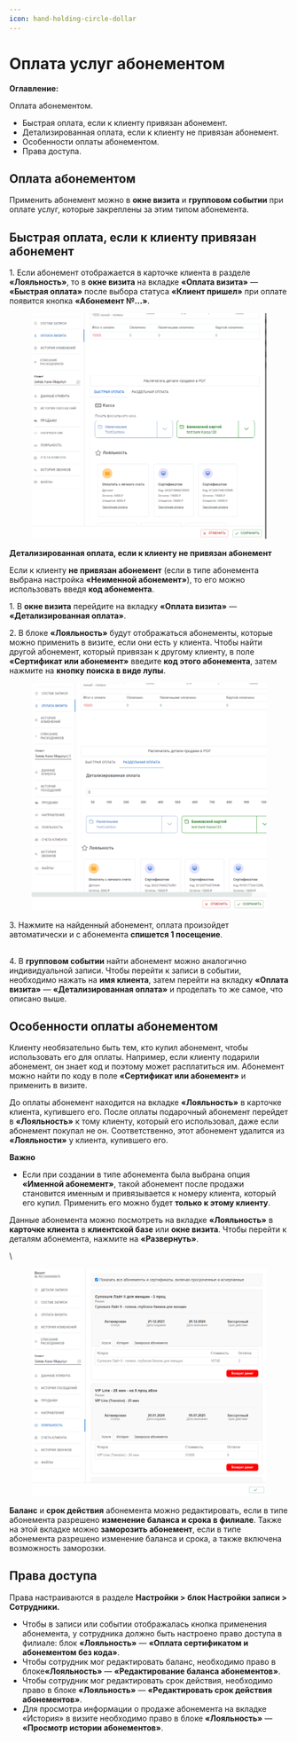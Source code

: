```yaml
---
icon: hand-holding-circle-dollar
---
```


# Оплата услуг абонементом

**Оглавление:**&#x20;

Оплата абонементом.

* Быстрая оплата, если к клиенту привязан абонемент.
* Детализированная оплата, если к клиенту не привязан абонемент.
* Особенности оплаты абонементом.
* Права доступа.&#x20;

## Оплата абонементом

Применить абонемент можно в **окне визита** и **групповом событии** при оплате услуг, которые закреплены за этим типом абонемента.&#x20;

## **Быстрая оплата, если к клиенту привязан абонемент**

1\. Если абонемент отображается в карточке клиента в разделе **«Лояльность»**, то в **окне визита** на вкладке **«Оплата визита»** — **«Быстрая оплата»** после выбора статуса **«Клиент пришел»** при оплате появится кнопка **«Абонемент №...»**.&#x20;

<figure><img src="../../.gitbook/assets/image (43).png" alt=""><figcaption></figcaption></figure>

**Детализированная оплата, если к клиенту не привязан абонемент**

Если к клиенту **не привязан абонемент** (если в типе абонемента выбрана настройка **«Неименной абонемент»**), то его можно использовать введя **код абонемента**.

1\. В **окне визита** перейдите на вкладку **«Оплата визита»** — **«Детализированная оплата»**.&#x20;

2\. В блоке **«Лояльность»** будут отображаться абонементы, которые можно применить в визите, если они есть у клиента. Чтобы найти другой абонемент, который привязан к другому клиенту, в поле **«Сертификат или абонемент»** введите **код этого абонемента**, затем нажмите на **кнопку поиска в виде лупы**.&#x20;

<figure><img src="../../.gitbook/assets/image (44).png" alt=""><figcaption></figcaption></figure>

3\. Нажмите на найденный абонемент, оплата произойдет автоматически и с абонемента **спишется 1 посещение**.

\
4\. В **групповом событии** найти абонемент можно аналогично индивидуальной записи. Чтобы перейти к записи в событии, необходимо нажать на **имя клиента**, затем перейти на вкладку **«Оплата визита»** — **«Детализированная оплата»** и проделать то же самое, что описано выше.

## Особенности оплаты абонементом

Клиенту необязательно быть тем, кто купил абонемент, чтобы использовать его для оплаты. Например, если клиенту подарили абонемент, он знает код и поэтому может расплатиться им. Абонемент можно найти по коду в поле **«Сертификат или абонемент»** и применить в визите.

До оплаты абонемент находится на вкладке **«Лояльность»** в карточке клиента, купившего его. После оплаты подарочный абонемент перейдет в **«Лояльность»** к тому клиенту, который его использовал, даже если абонемент покупал не он. Соответственно, этот абонемент удалится из **«Лояльности»** у клиента, купившего его.

**Важно**

* Если при создании в типе абонемента была выбрана опция **«Именной абонемент»**, такой абонемент после продажи становится именным и привязывается к номеру клиента, который его купил. Применить его можно будет **только к этому клиенту**.

Данные абонемента можно посмотреть на вкладке **«Лояльность»** в **карточке клиента** в **клиентской базе** или **окне визита**. Чтобы перейти к деталям абонемента, нажмите на **«Развернуть»**.&#x20;

\


<figure><img src="../../.gitbook/assets/image (45).png" alt=""><figcaption></figcaption></figure>

**Баланс** и **срок действия** абонемента можно редактировать, если в типе абонемента разрешено **изменение баланса и срока в филиале**. Также на этой вкладке можно **заморозить абонемент**, если в типе абонемента разрешено изменение баланса и срока, а также включена возможность заморозки.&#x20;

## Права доступа&#x20;

Права настраиваются в разделе **Настройки > блок Настройки записи > Сотрудники.**

* Чтобы в записи или событии отображалась кнопка применения абонемента, у сотрудника должно быть настроено право доступа в филиале: блок **«Лояльность»** — **«Оплата сертификатом и абонементом без кода»**.&#x20;
* Чтобы сотрудник мог редактировать баланс, необходимо право в блок&#x435;**«Лояльность»** — **«Редактирование баланса абонементов»**.
* Чтобы сотрудник мог редактировать срок действия, необходимо право в блоке **«Лояльность»** — **«Редактировать срок действия абонементов»**.&#x20;
* Для просмотра информации о продаже абонемента на вкладке «История» в визите необходимо право в блоке **«Лояльность»** — **«Просмотр истории абонементов»**.&#x20;



